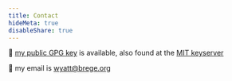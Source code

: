 ```yaml
---
title: Contact
hideMeta: true
disableShare: true 
---
```


:key: [my public GPG key](/brege-gpg.txt) is available, also found at the [MIT keyserver](https://pgp.mit.edu/pks/lookup?search=0xEB3F25A8C5579EA6)

:email: my email is [wyatt@brege.org](mailto:wyatt@brege.org)


